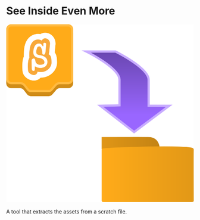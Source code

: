 # See Inside Even More

<p align="center">
    <img src="docs/logo.svg"/>
</p>

A tool that extracts the assets from a scratch file.